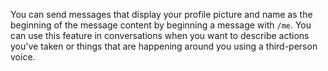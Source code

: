 You can send messages that display your profile picture and name as the
beginning of the message content by beginning a message with `/me`. You can
use this feature in conversations when you want to describe actions you've
taken or things that are happening around you using a third-person voice.
